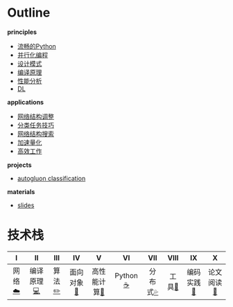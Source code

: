 # Outline

**principles**
* [流畅的Python](principles/fluent_python/Fluent_python.md)
* [并行化编程](principles/parallel_programming/Parallel_Framework.md)
* [设计模式](principles/design_pattern/Design_pattern.md)
* [编译原理](principles/compilers_principles/Compiler.md)
* [性能分析](principles/engineering/cProfile.md)
* [DL](principles/deeplearning/nlp.md)

**applications**
* [网络结构调整](applications/network_tweak/base_model.md)
* [分类任务技巧](applications/train_manager/Bag_of_tricks.md)
* [网络结构搜索](applications/automl/Nas.md)
* [加速量化](applications/acceleration/distillation.md)
* [高效工作](applications/efficient/efficient.md)

**projects**
* [autogluon classification](projects/params_decorator/Search_Space.py)

**materials**
* [slides](materials/slides/NAS_20200319.pdf)

# 技术栈
| Ⅰ | Ⅱ | Ⅲ | Ⅳ | Ⅴ | Ⅵ | Ⅶ | Ⅷ | Ⅸ | Ⅹ |
| :--------: | :---------: | :---------: | :---------: | :---------: | :---------:| :---------: | :-------: | :-------:| :------:|
|网络[:cloud:](#网络-cloud) |编译原理[:computer:](#操作系统-computer)| 算法[:pencil2:](#数据结构与算法-pencil2)| 面向对象[:couple:](#面向对象-couple) |高性能计算[:floppy_disk:](#数据库-floppy_disk)| Python[:coffee:](#java-coffee)| 分布式[:sweat_drops:](#分布式-sweat_drops)| 工具[:hammer:](#工具-hammer)| 编码实践[:speak_no_evil:](#编码实践-speak_no_evil)| 论文阅读[:memo:](#后记-memo) |
</br>